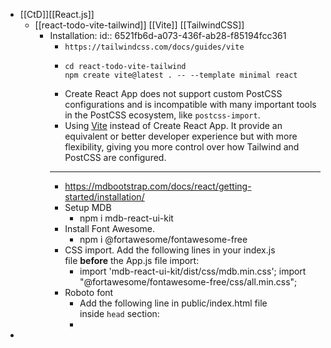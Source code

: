 - [[CtD]][[React.js]]
	- [[react-todo-vite-tailwind]] [[Vite]] [[TailwindCSS]]
		- Installation:
		  id:: 6521fb6d-a073-436f-ab28-f85194fcc361
			- `https://tailwindcss.com/docs/guides/vite`
			- ```
			  cd react-todo-vite-tailwind
			  npm create vite@latest . -- --template minimal react
			  ```
			- Create React App does not support custom PostCSS configurations and is incompatible with many important tools in the PostCSS ecosystem, like ``postcss-import``.
			- Using [Vite](https://tailwindcss.com/docs/guides/vite) instead of Create React App. It provide an equivalent or better developer experience but with more flexibility, giving you more control over how Tailwind and PostCSS are configured.
			- ---
			- https://mdbootstrap.com/docs/react/getting-started/installation/
			- Setup MDB
				- npm i mdb-react-ui-kit
			- Install Font Awesome.
				- npm i @fortawesome/fontawesome-free
			- CSS import. Add the following lines in your index.js file **before** the App.js file import:
				- import 'mdb-react-ui-kit/dist/css/mdb.min.css';
				  import "@fortawesome/fontawesome-free/css/all.min.css";
			- Roboto font
				- Add the following line in public/index.html file inside `head` section:
				- <link href="https://fonts.googleapis.com/css?family=Roboto:300,400,500,700&display=swap" rel="stylesheet" />
-